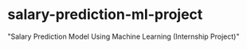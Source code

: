 # salary-prediction-ml-project
"Salary Prediction Model Using Machine Learning (Internship Project)"
